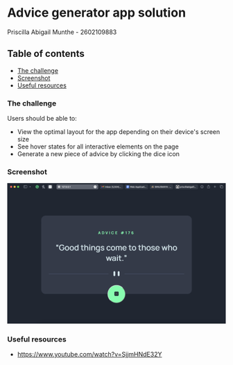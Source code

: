 # Advice generator app solution

Priscilla Abigail Munthe - 2602109883

## Table of contents

  - [The challenge](#the-challenge)
  - [Screenshot](#screenshot)
  - [Useful resources](#useful-resources)

### The challenge

Users should be able to:

- View the optimal layout for the app depending on their device's screen size
- See hover states for all interactive elements on the page
- Generate a new piece of advice by clicking the dice icon

### Screenshot

![](./ss.png)

### Useful resources

- https://www.youtube.com/watch?v=SjjmHNdE32Y 


